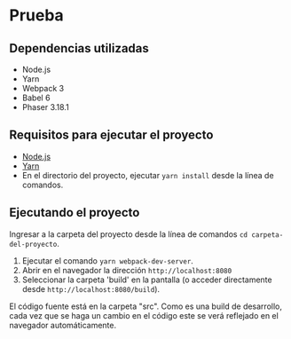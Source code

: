 # Prueba

## Dependencias utilizadas

- Node.js
- Yarn
- Webpack 3
- Babel 6
- Phaser 3.18.1

## Requisitos para ejecutar el proyecto

- [Node.js](https://nodejs.org/en/)
- [Yarn](https://yarnpkg.com/en/)
- En el directorio del proyecto, ejecutar `yarn install` desde la línea de comandos.

## Ejecutando el proyecto

Ingresar a la carpeta del proyecto desde la línea de comandos `cd carpeta-del-proyecto`.

1. Ejecutar el comando `yarn webpack-dev-server`.
2. Abrir en el navegador la dirección `http://localhost:8080`
3. Seleccionar la carpeta 'build' en la pantalla (o acceder directamente desde `http://localhost:8080/build`).

El código fuente está en la carpeta "src". Como es una build de desarrollo, cada vez que se haga un cambio en el código este se verá reflejado en el navegador automáticamente.

